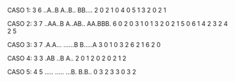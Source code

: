 CASO 1:
3 6
..A..B
A..B..
BB....
2
0 2
1 0
4
0 5
1 3
2 0
2 1

CASO 2:
3 7
..AA..B
A..AB..
AA.BBB.
6
0 2
0 3
1 0
1 3
2 0
2 1
5
0 6
1 4
2 3
2 4
2 5

CASO 3:
3 7
.A.A...
......B
B.....A
3
0 1
0 3
2 6
2
1 6
2 0

CASO 4:
3 3
.AB
..B
A..
2
0 1
2 0
2
0 2
1 2

CASO 5:
4 5
.....
.....
...B.
B.B..
0
3
2 3
3 0
3 2
